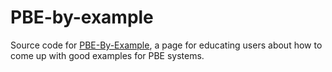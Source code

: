 # PBE-by-example

Source code for [PBE-By-Example](https://pbe-by-example.com), a page for educating users about how to come up with good examples for PBE systems.
